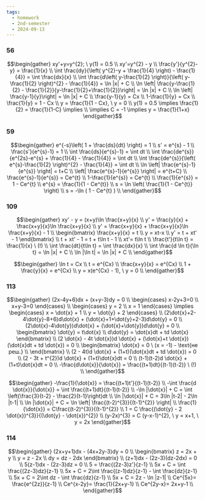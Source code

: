```yaml
---
tags:
  - homework
  - 2nd-semester
  - 2024-09-13
---
```

### 56

$$\begin{gather}
xy'+y=y^{2}; \ y(1) = 0.5 \\
xy'=y^{2} - y \\
\frac{y'}{y^{2}-y} = \frac{1}{x} \\
\int \frac{dy}{\left( y^{2}-y + \frac{1}{4} \right) - \frac{1}{4}} = \int \frac{dx}{x} \\
\int \frac{d\left( y-\frac{1}{2} \right)}{\left( y-\frac{1}{2} \right)^{2} - \frac{1}{4}} = \ln |x| + C \\
\ln \left| \frac{y-\frac{1}{2} - \frac{1}{2}}{y-\frac{1}{2}+\frac{1}{2}}\right| = \ln |x| + C \\
\ln \left| \frac{y-1}{y}\right| = \ln |x| + C \\
\frac{y-1}{y} = Cx \\
1-\frac{1}{y} = Cx \\
\frac{1}{y} = 1 - Cx \\
y = \frac{1}{1 - Cx}, \ y = 0 \\
y(1) = 0.5 \implies \frac{1}{2} = \frac{1}{1-C} \implies \\
\implies C = -1 \implies y = \frac{1}{1+x}
\end{gather}$$

### 59

$$\begin{gather}
e^{-s}\left( 1 + \frac{ds}{dt} \right) = 1 \\
s' = e^{s} - 1 \\
\frac{s'}{e^{s}-1} = 1 \\
\int \frac{ds}{e^{s}-1} = \int dt \\
\int \frac{de^{s}}{e^{2s}-e^{s} + \frac{1}{4} - \frac{1}{4}} = \int dt \\
\int \frac{de^{s}}{\left( e^{s}-\frac{1}{2} \right)^{2} - \frac{1}{4}} = \int dt \\
\ln \left| \frac{e^{s}-1}{e^{s}} \right| = t+C \\
\left| \frac{e^{s}-1}{e^{s}} \right| = e^{t+C} \\
\frac{e^{s}-1}{e^{s}}  = Ce^{t} \\
1-\frac{1}{e^{s}}  = Ce^{t} \\
\frac{1}{e^{s}}  = 1 - Ce^{t} \\
e^{s}  = \frac{1}{1 - Ce^{t}} \\
s  = \ln \left( \frac{1}{1 - Ce^{t}} \right)  \\
s  = -\ln ( 1 - Ce^{t} )  \\
\end{gather}$$

### 109

$$\begin{gather}
xy' - y = (x+y)\ln \frac{x+y}{x} \\
y' = \frac{y}{x} + \frac{x+y}{x}\ln \frac{x+y}{x} \\
y' = \frac{x+y}{x} + \frac{x+y}{x}\ln \frac{x+y}{x} - 1 \\
\begin{bmatrix}
\frac{x+y}{x} = t \\
y = xt-x \\
y' = t + xt' - 1
\end{bmatrix} \\
t + xt' - 1 = t + t\ln t - 1 \\
xt'= t\ln t \\
\frac{t'}{t\ln t} = \frac{1}{x} \ (!) \\
\int \frac{dt}{t\ln t} = \int \frac{dx}{x} \\
\int \frac{d \ln t}{\ln t} = \ln |x| + C \\
\ln |\ln t| = \ln |x| + C \\
\end{gather}$$

$$\begin{gather}
\ln t = Cx \\
t = e^{Cx} \\
\frac{x+y}{x} = e^{Cx} \\
1 + \frac{y}{x} = e^{Cx} \\
y = x(e^{Cx} - 1), \ y = 0 \\
\end{gather}$$

### 113

$$\begin{gather}
(2x-4y+6)dx + (x+y-3)dy = 0 \\
\begin{cases}
x-2y+3=0 \\
x+y-3=0
\end{cases} \\
\begin{cases}
y = 2 \\
x = 1
\end{cases} \implies \begin{cases}
x = \dot{x} + 1 \\
y = \dot{y} + 2
\end{cases} \\
(2\dot{x}+2-4\dot{y}-8+6)d\dot{x} + (\dot{x}+1+\dot{y}+2-3)d\dot{y} = 0 \\
(2\dot{x}-4\dot{y})d\dot{x} + (\dot{x}+\dot{y})d\dot{y} = 0 \\
\begin{bmatrix}
\dot{y} = t\dot{x} \\
d\dot{y} = \dot{x}dt + td \dot{x}
\end{bmatrix} \\
(2 \dot{x} - 4t \dot{x})d \dot{x} + (\dot{x}+t \dot{x})(\dot{x}dt + td \dot{x}) = 0 \\
\begin{bmatrix}
\dot{x} = 0 \ (x = -1) - \text{не реш.} \\
\end{bmatrix} \\
(2 - 4t)d \dot{x} + (1+t)(\dot{x}dt + td \dot{x}) = 0 \\
(2 - 3t + t^{2})d \dot{x} + (1+t)\dot{x}dt = 0 \\
(t-1)(t-2)d \dot{x} + (1+t)\dot{x}dt = 0 \\ 
-\frac{d\dot{x}}{\dot{x}} = \frac{(t+1)dt}{(t-1)(t-2)} \ (!) \\
\end{gather}$$

$$\begin{gather}
-\frac{1}{\dot{x}} = \frac{(t+1)t'}{(t-1)(t-2)} \\
-\int  \frac{d \dot{x}}{\dot{x}} = \int \frac{(t+1)dt}{(t-1)(t-2)} \\
-\ln |\dot{x}| + C = \int \left(\frac{3}{t-2} - \frac{2}{t-1}\right)dt \\
\ln |\dot{x}| + C = 3\ln |t-2| - 2\ln |t-1| \\
\ln |\dot{x}| + C = \ln \left| \frac{(t-2)^{3}}{(t-1)^{2}} \right| \\
\frac{1}{\dot{x}} = C\frac{(t-2)^{3}}{(t-1)^{2}} \\
1 = C \frac{(\dot{y} - 2 \dot{x})^{3}}{(\dot{y} - \dot{x})^{2}} \\
(y-2x)^{3} = C (y-x-1)^{2}, \ y = x+1, \ y = 2x
\end{gather}$$

### 114

$$\begin{gather}
(2x+y+1)dx - (4x+2y-3)dy = 0 \\
\begin{bmatrix}
z = 2x + y \\
y = z - 2x \\
dy = dz - 2dx
\end{bmatrix} \\
(z+1)dx - (2z-3)(dz-2dx) = 0 \\
5(z-1)dx - (2z-3)dz = 0 \\
5 = \frac{(2z-3)z'}{z-1} \\
5x + C = \int  \frac{(2z-3)dz}{z-1} \\
5x + C = 2\int \frac{(z-1)dz}{z-1} - \int  \frac{dz}{z-1} \\
5x + C = 2\int dz - \int  \frac{dz}{z-1} \\
5x + C = 2z - \ln |z-1| \\
Ce^{5x}= \frac{e^{2z}}{z-1} \\
Ce^{x-2y}= \frac{1}{2x+y-1} \\
Ce^{2y-x}= 2x+y-1 \\
\end{gather}$$
